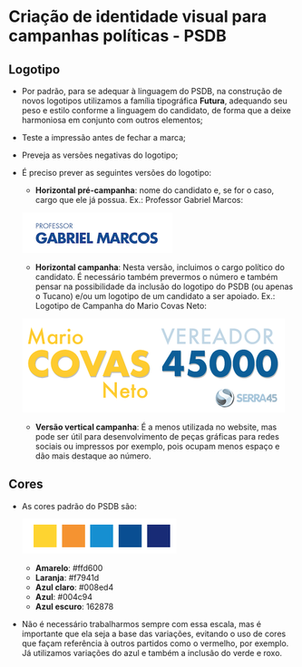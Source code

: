 # Criação de identidade visual para campanhas políticas - PSDB

## Logotipo

* Por padrão, para se adequar à linguagem do PSDB, na construção de novos logotipos utilizamos a família tipográfica **Futura**, adequando seu peso e estilo conforme a linguagem do candidato, de forma que a deixe harmoniosa em conjunto com outros elementos;
* Teste a impressão antes de fechar a marca;
* Preveja as versões negativas do logotipo;
* É preciso prever as seguintes versões do logotipo:
  * **Horizontal pré-campanha**: nome do candidato e, se for o caso, cargo que ele já possua. Ex.: Professor Gabriel Marcos:

  ![Logotipo do Professor Gabriel Marcos](/assets/campanhas_01.png)
  * **Horizontal campanha**: Nesta versão, incluimos o cargo político do candidato. É necessário também prevermos o número e também pensar na possibilidade da inclusão do logotipo do PSDB (ou apenas o Tucano) e/ou um logotipo de um candidato a ser apoiado. Ex.: Logotipo de Campanha do Mario Covas Neto:
  
  ![Logotipo de campanha do vereador Mario Covas Neto](/assets/campanhas_02.png)
  * **Versão vertical campanha**: É a menos utilizada no website, mas pode ser útil para desenvolvimento de peças gráficas para redes sociais ou impressos por exemplo, pois ocupam menos espaço e dão mais destaque ao número.
  
## Cores
* As cores padrão do PSDB são:

  ![Cores padrão do PSDB](/assets/campanhas_03.png)
  * **Amarelo**: #ffd600
  * **Laranja**: #f7941d
  * **Azul claro**: #008ed4
  * **Azul**: #004c94
  * **Azul escuro**: 162878
* Não é necessário trabalharmos sempre com essa escala, mas é importante que ela seja a base das variações, evitando o uso de cores que façam referência à outros partidos como o vermelho, por exemplo. Já utilizamos variações do azul e também a inclusão do verde e roxo.
